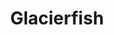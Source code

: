 ---
templateKey: blog-post
featuredpost: false
featuredimage: /assets/Glacierfish.png
title: Glacierfish
description: Fish|Legendary
testfield: 1550
---